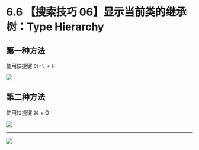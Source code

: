 # 6.6 【搜索技巧 06】显示当前类的继承树：Type Hierarchy

## 第一种方法

使用快捷键 `Ctrl + H` 

![](http://image.iswbm.com/20200829123319.png)

## 第二种方法

使用快捷键 ⌘ + O

![](http://image.iswbm.com/image-20200829152814586.png)



---

![](http://image.iswbm.com/20200607174235.png)